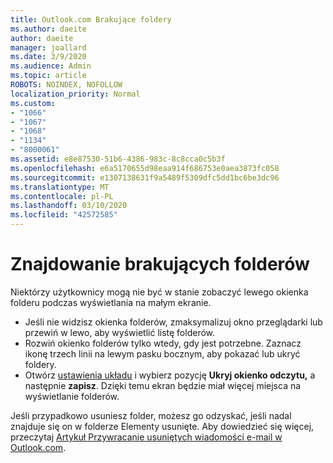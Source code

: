 ```yaml
---
title: Outlook.com Brakujące foldery
ms.author: daeite
author: daeite
manager: joallard
ms.date: 3/9/2020
ms.audience: Admin
ms.topic: article
ROBOTS: NOINDEX, NOFOLLOW
localization_priority: Normal
ms.custom:
- "1066"
- "1067"
- "1068"
- "1134"
- "8000061"
ms.assetid: e8e87530-51b6-4386-983c-8c8cca0c5b3f
ms.openlocfilehash: e6a5170655d98eaa914f686753e0aea3873fc058
ms.sourcegitcommit: e1307138631f9a5489f5309dfc5dd1bc6be3dc96
ms.translationtype: MT
ms.contentlocale: pl-PL
ms.lasthandoff: 03/10/2020
ms.locfileid: "42572585"
---
```

# <a name="find-missing-folders"></a>Znajdowanie brakujących folderów

Niektórzy użytkownicy mogą nie być w stanie zobaczyć lewego okienka folderu podczas wyświetlania na małym ekranie.

- Jeśli nie widzisz okienka folderów, zmaksymalizuj okno przeglądarki lub przewiń w lewo, aby wyświetlić listę folderów.
- Rozwiń okienko folderów tylko wtedy, gdy jest potrzebne. Zaznacz ikonę trzech linii na lewym pasku bocznym, aby pokazać lub ukryć foldery.
- Otwórz [ustawienia układu](https://outlook.live.com/mail/options/mail/layout) i wybierz pozycję **Ukryj okienko odczytu,** a następnie **zapisz**. Dzięki temu ekran będzie miał więcej miejsca na wyświetlanie folderów.

Jeśli przypadkowo usuniesz folder, możesz go odzyskać, jeśli nadal znajduje się on w folderze Elementy usunięte. Aby dowiedzieć się więcej, przeczytaj [Artykuł Przywracanie usuniętych wiadomości e-mail w Outlook.com](https://support.office.com/article/cf06ab1b-ae0b-418c-a4d9-4e895f83ed50).
